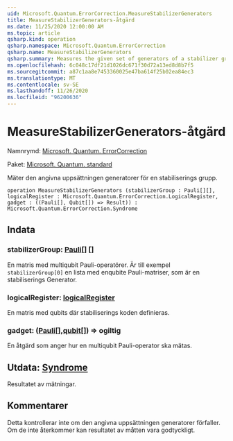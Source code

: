 ```yaml
---
uid: Microsoft.Quantum.ErrorCorrection.MeasureStabilizerGenerators
title: MeasureStabilizerGenerators-åtgärd
ms.date: 11/25/2020 12:00:00 AM
ms.topic: article
qsharp.kind: operation
qsharp.namespace: Microsoft.Quantum.ErrorCorrection
qsharp.name: MeasureStabilizerGenerators
qsharp.summary: Measures the given set of generators of a stabilizer group.
ms.openlocfilehash: 6c048c17df21d1026dc671f30d72a13ed8d8b7f5
ms.sourcegitcommit: a87c1aa8e7453360025e47ba614f25b02ea84ec3
ms.translationtype: MT
ms.contentlocale: sv-SE
ms.lasthandoff: 11/26/2020
ms.locfileid: "96200636"
---
```

# <a name="measurestabilizergenerators-operation"></a>MeasureStabilizerGenerators-åtgärd

Namnrymd: [Microsoft. Quantum. ErrorCorrection](xref:Microsoft.Quantum.ErrorCorrection)

Paket: [Microsoft. Quantum. standard](https://nuget.org/packages/Microsoft.Quantum.Standard)


Mäter den angivna uppsättningen generatorer för en stabiliserings grupp.

```qsharp
operation MeasureStabilizerGenerators (stabilizerGroup : Pauli[][], logicalRegister : Microsoft.Quantum.ErrorCorrection.LogicalRegister, gadget : ((Pauli[], Qubit[]) => Result)) : Microsoft.Quantum.ErrorCorrection.Syndrome
```


## <a name="input"></a>Indata

### <a name="stabilizergroup--pauli"></a>stabilizerGroup: [Pauli](xref:microsoft.quantum.lang-ref.pauli)[] []

En matris med multiqubit Pauli-operatörer.
Är till exempel `stabilizerGroup[0]` en lista med enqubite Pauli-matriser, som är en stabiliserings Generator.


### <a name="logicalregister--logicalregister"></a>logicalRegister: [logicalRegister](xref:Microsoft.Quantum.ErrorCorrection.LogicalRegister)

En matris med qubits där stabiliserings koden definieras.


### <a name="gadget--pauliqubit--__invalidresult__"></a>gadget: ([Pauli](xref:microsoft.quantum.lang-ref.pauli)[],[qubit](xref:microsoft.quantum.lang-ref.qubit)[]) => __ogiltig <Result>__ 

En åtgärd som anger hur en multiqubit Pauli-operator ska mätas.



## <a name="output--syndrome"></a>Utdata: [Syndrome](xref:Microsoft.Quantum.ErrorCorrection.Syndrome)

Resultatet av mätningar.

## <a name="remarks"></a>Kommentarer

Detta kontrollerar inte om den angivna uppsättningen generatorer förfaller.
Om de inte återkommer kan resultatet av måtten vara godtyckligt.